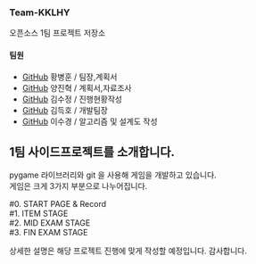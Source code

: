### Team-KKLHY
오픈소스 1팀 프로젝트 저장소<br>
#### 팀원
+ [GitHub](https://github.com/HwangBBang) 황병훈 / 팀장,계획서 
+ [GitHub](https://github.com/YangJinHyeok) 양진혁 / 계획서,자료조사 
+ [GitHub](https://github.com/123ksj) 김수정 / 진행현황작성
+ [GitHub](https://github.com/subsub97) 김득호 / 개발팀장 
+ [GitHub](https://github.com/sugyeong-lee) 이수경 / 알고리즘 및 설계도 작성

## 1팀 사이드프로젝트를 소개합니다.

pygame 라이브러리와 git 을 사용해 게임을 개발하고 있습니다.<br>
게임은 크게 3가지 부분으로 나누어집니다.<br>

#0. START PAGE & Record<br>
#1. ITEM STAGE<br>
#2. MID EXAM STAGE<br>
#3. FIN EXAM STAGE<br>


상세한 설명은 해당 프로젝트 진행에 맞게 작성할 예정입니다. 감사합니다.
